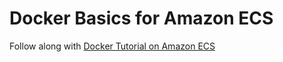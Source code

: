 # Docker Basics for Amazon ECS
Follow along with [Docker Tutorial on Amazon ECS](https://docs.aws.amazon.com/AmazonECS/latest/developerguide/docker-basics.html)